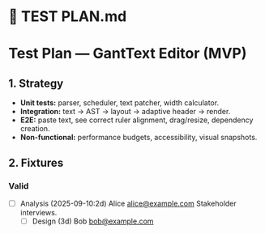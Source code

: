 # 📄 TEST PLAN.md


# Test Plan — GantText Editor (MVP)

## 1. Strategy
- **Unit tests:** parser, scheduler, text patcher, width calculator.
- **Integration:** text → AST → layout → adaptive header → render.
- **E2E:** paste text, see correct ruler alignment, drag/resize, dependency creation.
- **Non-functional:** performance budgets, accessibility, visual snapshots.

## 2. Fixtures
### Valid

- [ ] Analysis (2025-09-10:2d) Alice <alice@example.com>
    Stakeholder interviews.
    - [ ] Design (3d) Bob <bob@example.com>